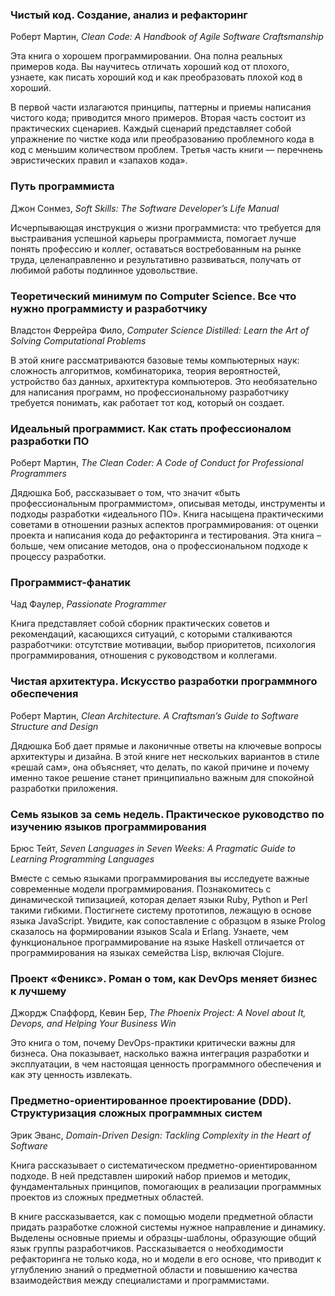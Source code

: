 ### Чистый код. Создание, анализ и рефакторинг
Роберт Мартин, *Clean Code: A Handbook of Agile Software Craftsmanship*

Эта книга о хорошем программировании. Она полна реальных примеров кода. Вы научитесь отличать хороший код от плохого, узнаете, как писать хороший код и как преобразовать плохой код в хороший.

В первой части излагаются принципы, паттерны и приемы написания чистого кода; приводится много примеров. Вторая часть состоит из практических сценариев. Каждый сценарий представляет собой упражнение по чистке кода или преобразованию проблемного кода в код с меньшим количеством проблем. Третья часть книги — перечнень эвристических правил и «запахов кода».

### Путь программиста
Джон Сонмез, *Soft Skills: The Software Developer’s Life Manual*

Исчерпывающая инструкция о жизни программиста: что требуется для выстраивания успешной карьеры программиста, помогает лучше понять профессию и коллег, оставаться востребованным на рынке труда, целенаправленно и результативно развиваться, получать от любимой работы подлинное удовольствие.

### Теоретический минимум по Computer Science. Все что нужно программисту и разработчику
Владстон Феррейра Фило, *Computer Science Distilled: Learn the Art of Solving Computational Problems*

В этой книге рассматриваются базовые темы компьютерных наук: сложность алгоритмов, комбинаторика, теория вероятностей, устройство баз данных, архитектура компьютеров. Это необязательно для написания программ, но профессиональному разработчику требуется понимать, как работает тот код, который он создает.

### Идеальный программист. Как стать профессионалом разработки ПО
Роберт Мартин, *The Clean Coder: A Code of Conduct for Professional Programmers*

Дядюшка Боб, рассказывает о том, что значит «быть профессиональным программистом», описывая методы, инструменты и подходы разработки «идеального ПО». Книга насыщена практическими советами в отношении разных аспектов программирования: от оценки проекта и написания кода до рефакторинга и тестирования. Эта книга – больше, чем описание методов, она о профессиональном подходе к процессу разработки.

### Программист-фанатик
Чад Фаулер, *Passionate Programmer*

Книга представляет собой сборник практических советов и рекомендаций, касающихся ситуаций, с которыми сталкиваются разработчики: отсутствие мотивации, выбор приоритетов, психология программирования, отношения с руководством и коллегами.

### Чистая архитектура. Искусство разработки программного обеспечения
Роберт Мартин, *Clean Architecture. A Craftsman’s Guide to Software Structure and Design*

Дядюшка Боб дает прямые и лаконичные ответы на ключевые вопросы архитектуры и дизайна. В этой книге нет нескольких вариантов в стиле «решай сам», она объясняет, что делать, по какой причине и почему именно такое решение станет принципиально важным для спокойной разработки приложения.

### Семь языков за семь недель. Практическое руководство по изучению языков программирования
Брюс Тейт, *Seven Languages in Seven Weeks: A Pragmatic Guide to Learning Programming Languages*

Вместе с семью языками программирования вы исследуете важные современные модели программирования. Познакомитесь с динамической типизацией, которая делает языки Ruby, Python и Perl такими гибкими. Постигнете систему прототипов, лежащую в основе языка JavaScript. Увидите, как сопоставление с образцом в языке Prolog сказалось на формировании языков Scala и Erlang. Узнаете, чем функциональное программирование на языке Haskell отличается от программирования на языках семейства Lisp, включая Clojure.

### Проект «Феникс». Роман о том, как DevOps меняет бизнес к лучшему
Джордж Спаффорд, Кевин Бер, *The Phoenix Project: A Novel about It, Devops, and Helping Your Business Win*

Это книга о том, почему DevOps-практики критически важны для бизнеса. Она показывает, насколько важна интеграция разработки и эксплуатации, в чем настоящая ценность программного обеспечения и как эту ценность извлекать.

### Предметно-ориентированное проектирование (DDD). Структуризация сложных программных систем
Эрик Эванс, *Domain-Driven Design: Tackling Complexity in the Heart of Software*

Книга рассказывает о систематическом предметно-ориентированном подходе. В ней представлен широкий набор приемов и методик, фундаментальных принципов, помогающих в реализации программных проектов из сложных предметных областей.

В книге рассказывается, как с помощью модели предметной области придать разработке сложной системы нужное направление и динамику. Выделены основные приемы и образцы-шаблоны, образующие общий язык группы разработчиков. Рассказывается о необходимости рефакторинга не только кода, но и модели в его основе, что приводит к углублению знаний о предметной области и повышению качества взаимодействия между специалистами и программистами.
